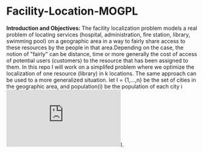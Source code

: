 # Facility-Location-MOGPL

**Introduction and Objectives:**
The facility localization problem models a real problem of locating services (hospital, administration, fire station, library, swimming pool) on a geographic area in a way to fairly share access to these resources by the people in that area.Depending on the case, the notion of "fairly" can be distance, time or more generally the cost of access of potential users (customers) to the resource that has been assigned to them.
In this repo I will work on a simplifed problem where we optimize the localization of one resource (library) in k locations. The same approach can be used to a more generalized situation.
let I = {1,...,n} be the set of cities in the geographic area, and population(i) be the population of each city i ![](https://latex.codecogs.com/gif.latex?%5Cepsilon)I.

